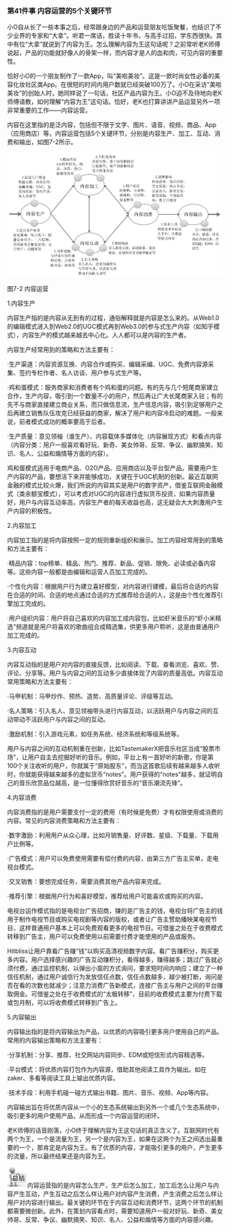 ### 第41件事 内容运营的5个关键环节

小O自从长了一些本事之后，经常跟身边的产品和运营朋友吃饭聚餐，也结识了不少业界的专家和“大拿”。听君一席话，胜读十年书，与高手过招，学东西很快。其中有位“大拿”就说到了内容为王。怎么理解内容为王这句话呢？之前常听老K师傅说起，产品的功能就好像人的骨架一样，而内容才是人的血和肉，可见内容的重要性。

恰好小O的一个朋友制作了一款App，叫“美啦美妆”。这是一款时尚女性必备的美容化妆社区类App。在很短的时间内用户数就已经突破100万了。小O在采访“美啦美妆”的创始人时，她同样说了一句话，社区产品内容为王。小O迫不及待地向老K师傅请教，如何理解“内容为王”这句话。恰好，老K也打算讲讲产品运营另外一项非常重要的工作——内容运营。

内容在这里指的是泛内容，包括但不限于文字、图片、语音、视频、商品、App（应用商店）等。内容运营包括5个关键环节，分别是内容生产、加工、互动、消费和输出，如图7-2所示。

![](images/image01683_jpeg)

图7-2 内容运营

1.内容生产

内容生产指的是内容从无到有的过程，通俗解释就是内容是怎么来的。从Web1.0的编辑模式进入到Web2.0的UGC模式再到Web3.0的参与式生产内容（如知乎模式），内容生产的模式越来越去中心化。人人都可以是内容的生产者。

内容生产经常用到的策略和方法主要有：

·生产渠道：内容资源互换、内容合作或购买、编辑采编、UGC、免费内容源采集、签约专栏作者、名人访谈、用户参与式生产等。

·鸡和蛋模式：服务商家和消费者有个鸡和蛋的问题。有的先与几个短尾商家建立合作，生产内容，吸引到一个数量不小的用户，然后再让广大长尾商家入驻；有的先不与商家直接建立商业关系，而只做信息流，生产信息内容，吸引到足够用户之后再建立销售队伍攻克已经获益的商家，解决了用户和内容冷启动的难题。一般来说，前者模式成功的概率要高于后者。

·生产质量：意见领袖（谁生产）、内容载体多媒体化（内容展现方式）和看点内容（内容分类：用户一般喜欢看好玩、新奇、美女帅哥、反常、争议、幽默搞笑、知识、名人、公益和煽情等方面的内容）。

鸡和蛋模式适用于电商产品、O2O产品、应用商店以及平台型产品。需要用户生产内容的产品，要想活下来并能够成功，关键在于UGC机制的创新。最近互联网金融的模式比较火爆，我们所说的内容其实是用户的数字资产，借鉴互联网金融模式（类余额宝模式），可以考虑对UGC的内容进行虚拟货币投资，如果内容质量好，用户与内容互动率高，内容生产者的每天收益也高，这无疑会大大刺激用户生产内容的积极性。

2.内容加工

内容加工指的是将内容按照一定的规则重新组织和展示。加工内容经常用到的策略和方法主要有：

·精品内容：top榜单、精品、热门、推荐、新品、促销、限免、必读或必备内容等。这些内容一般都是由编辑和运营人员加工完成的。

·个性化内容：根据用户行为建立喜好模型，对内容进行建模，最后将合适的内容在合适的时间、合适的地点通过合适的方式推荐给合适的人，这是由个性化推荐引擎加工完成的。

·用户组织内容：用户将自己喜欢的内容加工成内容包，比如虾米音乐的“虾小米精选”频道就是用户将喜欢的歌曲组合成精选集，供更多用户聆听，这是由普通用户加工完成的。

3.内容互动

内容互动指的是用户对内容的直接反馈，比如阅读、下载、查看浏览、喜欢、赞、评论、分享等。用户与内容之间的互动多少直接体现了内容的质量高低。内容互动常用策略和方法主要有：

·马甲机制：马甲炒作、预热、造势、高质量评论、评级等互动。

·名人策略：引入名人、意见领袖带头进行内容互动，以活跃用户与内容之间的互动带动不活跃用户与内容之间的互动。

·激励机制：引入游戏元素，如任务系统、经济系统和等级系统等。

用户与内容之间的互动机制重在创新，比如TastemakerX把音乐社区当成“股票市场”，让用户自主去挖掘好听的音乐。例如，平台上有一首好听的新歌，你是第100个关注收听的用户，你就属于“原始股东”，而当这首歌后续有越来越多人收听时，你就能获得越来越多的虚拟货币“notes”。用户获得的“notes”越多，就证明自己的音乐欣赏品位越高，是一位懂得欣赏好音乐的“音乐潮流先锋”。

4.内容消费

内容消费指的是用户需要支付一定的费用（有时候是免费）才有权限使用或消费的内容。常见的内容消费策略和方法主要有：

·数字激励：利用用户从众心理，比如月销售量、好评数、星级、下载量、下载用户比例等。

·广告模式：用户可以免费使用需要有偿付费的内容，由第三方广告主买单，走电视台模式。

·交叉销售：要想完成任务，需要消费其他产品内容来完成。

·推荐引擎：根据用户行为和喜好模型，推荐给用户可能喜欢或购买的内容。

电视台运作模式指的是电视台广告招商，赚的是广告主的钱，电视台将广告主的钱用于制作电视节目或购买电视剧等内容的版权，或者让广告主赞助播映某电视节目，这样普通用户基本上可以免费观看更多的电视节目。可借鉴之处在于收费模式转移到广告主，用户可以免费使用以前需要付费才能使用的产品或服务。

Hitbliss让用户靠看广告赚“钱”以购买高清视频数字内容。看广告赚积分，购买更多内容。用户选择感兴趣的广告互动赚积分，看得越多，赚得越多；跳过广告就必须付费，通过监控机制，以弹出小窗的方式询问，要求短时间内响应；建立了一种信任机制，通过用户诚信行为发放信任点数，信任点数越多，越少被打断，询问是否在看的次数也就减少；注意力消费广告新模式，连接广告主与用户之间的平台赚取佣金。可借鉴之处在于收费模式的“太极转移”，目前的收费模式主要为付费下载或包月制，可以将收费模式转移到广告上。

5.内容输出

内容输出指的是将内容输出为产品，以优质的内容吸引更多用户使用自己的产品。常用的内容输出策略和方法主要有：

·分享机制：分享、推荐、社交网站内容同步、EDM或短信形式内容精选等。

·平台模式：将优质内容打包作为内容源，借助其他阅读工具作为输出。如在zaker、多看等阅读工具上输出优质内容。

·技术手段：利用手机碰一碰方式输出书籍、图片、音乐、视频、App等内容。

内容输出旨在将优质内容从一个小的生态系统输出到另外一个或几个生态系统中，吸引更多的用户使用产品，从而形成一个内容运营的闭环。

老K师傅的话音刚落，小O终于理解内容为王这句话的真正含义了。互联网时代有两个为王，一个是流量为王，另一个是内容为王，如果在这两个为王之间选出最重要的一个，那肯定是内容为王。有了优质的内容，才能吸引更多的用户，产生更多的流量，所以最终结果还是内容为王。

![](images/image01684_jpeg)内容运营指的是内容怎么生产，生产后怎么加工，加工后怎么让用户与内容产生互动，产生互动之后怎么样让用户对内容产生消费，产生消费之后怎么样让用户对内容进行输出。最关键的环节在于内容互动和消费环节，这两个环节的机制都需要微创新。此外，在策划内容看点时，需要知道用户一般对好玩、新奇、美女帅哥、反常、争议、幽默搞笑、知识、名人、公益和煽情等方面的内容感兴趣。
